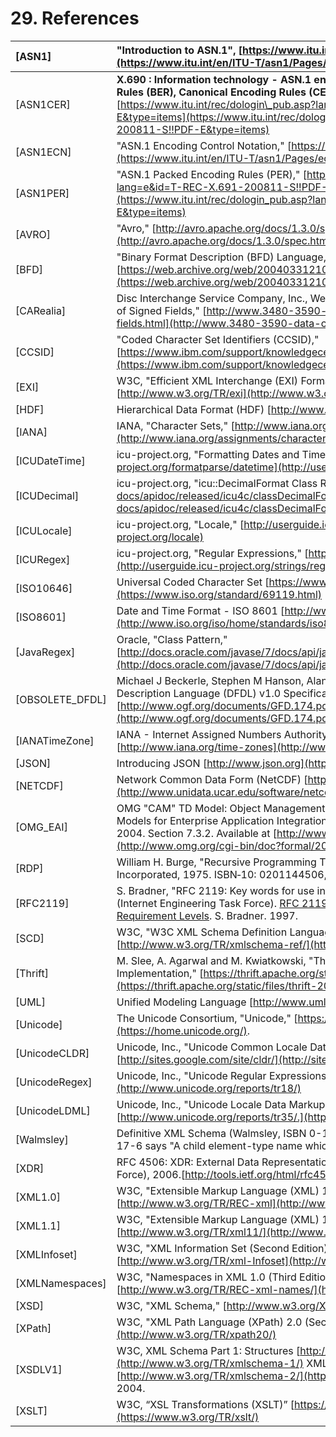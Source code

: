 # 29. References

| \[ASN1\] | "Introduction to ASN.1", [https://www.itu.int/en/ITU-T/asn1/Pages/introduction.aspx](https://www.itu.int/en/ITU-T/asn1/Pages/introduction.aspx) |
| :--- | :--- |
| \[ASN1CER\]  | **X.690 : Information technology - ASN.1 encoding rules: Specification of Basic Encoding Rules \(BER\), Canonical Encoding Rules \(CER\) and Distinguished Encoding Rules \(DER\)** [https://www.itu.int/rec/dologin\_pub.asp?lang=e&id=T-REC-X.690-200811-S!!PDF-E&type=items](https://www.itu.int/rec/dologin_pub.asp?lang=e&id=T-REC-X.690-200811-S!!PDF-E&type=items) |
| \[ASN1ECN\]  | "ASN.1 Encoding Control Notation," [https://www.itu.int/en/ITU-T/asn1/Pages/ecn.aspx](https://www.itu.int/en/ITU-T/asn1/Pages/ecn.aspx) |
| \[ASN1PER\] | "ASN.1 Packed Encoding Rules \(PER\)," [https://www.itu.int/rec/dologin\_pub.asp?lang=e&id=T-REC-X.691-200811-S!!PDF-E&type=items](https://www.itu.int/rec/dologin_pub.asp?lang=e&id=T-REC-X.691-200811-S!!PDF-E&type=items) |
| \[AVRO\]  | "Avro," [http://avro.apache.org/docs/1.3.0/spec.html](http://avro.apache.org/docs/1.3.0/spec.html) |
| \[BFD\]  | "Binary Format Description \(BFD\) Language," [https://web.archive.org/web/20040331210530/http://collaboratory.emsl.pnl.gov/sam/bfd/](https://web.archive.org/web/20040331210530/http:/collaboratory.emsl.pnl.gov/sam/bfd/) |
| \[CARealia\]  | Disc Interchange Service Company, Inc., Westford, MA, USA., "EBCDIC to ASCII Conversion of Signed Fields," [http://www.3480-3590-data-conversion.com/article-signed-fields.html](http://www.3480-3590-data-conversion.com/article-signed-fields.html) |
| \[CCSID\] | "Coded Character Set Identifiers \(CCSID\)," [https://www.ibm.com/support/knowledgecenter/SS4SVW\_3.0.0/designing/ccsid\_list.html](https://www.ibm.com/support/knowledgecenter/SS4SVW_3.0.0/designing/ccsid_list.html) |
| \[EXI\]  | W3C, "Efficient XML Interchange \(EXI\) Format 1.0 \(Second Edition\),"  [http://www.w3.org/TR/exi](http://www.w3.org/TR/exi) |
| \[HDF\] | Hierarchical Data Format \(HDF\) [http://www.hdfgroup.org/](http://www.hdfgroup.org/) |
| \[IANA\] | IANA, "Character Sets," [http://www.iana.org/assignments/character-sets](http://www.iana.org/assignments/character-sets) |
| \[ICUDateTime\]  | icu-project.org, "Formatting Dates and Times," [http://userguide.icu-project.org/formatparse/datetime](http://userguide.icu-project.org/formatparse/datetime) |
| \[ICUDecimal\]  | icu-project.org, "icu::DecimalFormat Class Reference," [https://unicode-org.github.io/icu-docs/apidoc/released/icu4c/classDecimalFormat.html](https://unicode-org.github.io/icu-docs/apidoc/released/icu4c/classDecimalFormat.html) |
| \[ICULocale\]  | icu-project.org, "Locale," [http://userguide.icu-project.org/locale](http://userguide.icu-project.org/locale) |
| \[ICURegex\]  | icu-project.org, "Regular Expressions," [http://userguide.icu-project.org/strings/regexp](http://userguide.icu-project.org/strings/regexp) |
| \[ISO10646\] | Universal Coded Character Set [https://www.iso.org/standard/69119.html](https://www.iso.org/standard/69119.html) |
| \[ISO8601\] | Date and Time Format - ISO 8601 [http://www.iso.org/iso/home/standards/iso8601.htm](http://www.iso.org/iso/home/standards/iso8601.htm) |
| \[JavaRegex\]  | Oracle, "Class Pattern,"  [http://docs.oracle.com/javase/7/docs/api/java/util/regex/Pattern.html](http://docs.oracle.com/javase/7/docs/api/java/util/regex/Pattern.html) |
| \[OBSOLETE\_DFDL\]  | Michael J Beckerle, Stephen M Hanson, Alan W Powell.  GFD-P-R.174: Data Format Description Language \(DFDL\) v1.0 Specification.  Open Grid Forum.  January 2011. [http://www.ogf.org/documents/GFD.174.pdf](http://www.ogf.org/documents/GFD.174.pdf) |
| \[IANATimeZone\]  | IANA - Internet Assigned Numbers Authority, "Time Zone Database,"  [http://www.iana.org/time-zones](http://www.iana.org/time-zones) |
| \[JSON\] | Introducing JSON [http://www.json.org](http://www.json.org/) |
| \[NETCDF\] | Network Common Data Form \(NetCDF\) [http://www.unidata.ucar.edu/software/netcdf/](http://www.unidata.ucar.edu/software/netcdf/) |
| \[OMG\_EAI\]  | OMG "CAM" TD Model: Object Management Group \(OMG\) "UML Profile and Interchange Models for Enterprise Application Integration \(EAI\) Specification" formal/04-03-26, March 2004. Section 7.3.2. Available at [http://www.omg.org/cgi-bin/doc?formal/2004-03-26](http://www.omg.org/cgi-bin/doc?formal/2004-03-26) |
| \[RDP\]  | William H. Burge, "Recursive Programming Techniques," Addison-Wesley Longman, Incorporated, 1975. ISBN‑10: 0201144506, ISBN‑13: 978‑0201144505 0 |
| \[RFC2119\]  | S. Bradner, "RFC 2119: Key words for use in RFCs to Indicate Requirement Levels," IETF \(Internet Engineering Task Force\). [RFC 2119: Key words for use in RFCs to Indicate Requirement Levels](http://www.ietf.org/rfc/rfc2119.txt). S. Bradner. 1997. |
| \[SCD\] | W3C, "W3C XML Schema Definition Language \(XSD\): Component Designators,"  [http://www.w3.org/TR/xmlschema-ref/](http://www.w3.org/TR/xmlschema-ref/) |
| \[Thrift\]  | M. Slee, A. Agarwal and M. Kwiatkowski, "Thrift: Scalable Cross-Language Services Implementation,"  [https://thrift.apache.org/static/files/thrift-20070401.pdf](https://thrift.apache.org/static/files/thrift-20070401.pdf) |
| \[UML\] | Unified Modeling Language  [http://www.uml.org/](http://www.uml.org/) |
| \[Unicode\]  | The Unicode Consortium, "Unicode,"  [https://home.unicode.org/](https://home.unicode.org/). |
| \[UnicodeCLDR\]  | Unicode, Inc., "Unicode Common Locale Data Repository,"  [http://sites.google.com/site/cldr/](http://sites.google.com/site/cldr/). |
| \[UnicodeRegex\]  | Unicode, Inc., "Unicode Regular Expressions,"  [http://www.unicode.org/reports/tr18/](http://www.unicode.org/reports/tr18/) |
| \[UnicodeLDML\]  | Unicode, Inc., "Unicode Locale Data Markup Language \(LDML\)," [http://www.unicode.org/reports/tr35/.](http://www.unicode.org/reports/tr35/) |
| \[Walmsley\] | Definitive XML Schema \(Walmsley, ISBN 0-13-065567-8\) page 390, Section 17.8, Table 17-6 says "A child element-type name which must be prefixed if it is in a namespace". |
| \[XDR\] | RFC 4506:  XDR: External Data Representation Standard. IETF \(Internet Engineering Task Force\), 2006.[http://tools.ietf.org/html/rfc4506](http://tools.ietf.org/html/rfc4506) |
| \[XML1.0\]  | W3C, "Extensible Markup Language \(XML\) 1.0 \(Fifth Edition\)," 26 November 2008.  [http://www.w3.org/TR/REC-xml](http://www.w3.org/TR/REC-xml) |
| \[XML1.1\]  | W3C, "Extensible Markup Language \(XML\) 1.1 \(Second Edition\)," 16 August 2006.  [http://www.w3.org/TR/xml11/](http://www.w3.org/TR/xml11/) |
| \[XMLInfoset\]  | W3C, "XML Information Set \(Second Edition\)," 4 February 2004.  [http://www.w3.org/TR/xml-Infoset](http://www.w3.org/TR/xml-infoset) |
| \[XMLNamespaces\]  | W3C, "Namespaces in XML 1.0 \(Third Edition\)," 8 December 2009.  [http://www.w3.org/TR/REC-xml-names/](http://www.w3.org/TR/REC-xml-names/) |
| \[XSD\]  | W3C, "XML Schema,"  [http://www.w3.org/XML/Schema](http://www.w3.org/XML/Schema) |
| \[XPath\]  | W3C, "XML Path Language \(XPath\) 2.0 \(Second Edition\),"  [http://www.w3.org/TR/xpath20/](http://www.w3.org/TR/xpath20/) |
| \[XSDLV1\]  | W3C, XML Schema Part 1: Structures  [http://www.w3.org/TR/xmlschema-1/](http://www.w3.org/TR/xmlschema-1/) XML Schema Part 2: Datatypes [http://www.w3.org/TR/xmlschema-2/](http://www.w3.org/TR/xmlschema-2/) , 28 October 2004. |
| \[XSLT\] | W3C, “XSL Transformations \(XSLT\)” [https://www.w3.org/TR/xslt/](https://www.w3.org/TR/xslt/) |


